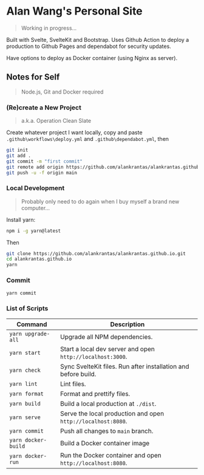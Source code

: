 # Alan Wang's Personal Site

> Working in progress...

Built with Svelte, SvelteKit and Bootstrap. Uses Github Action to deploy a production to Github Pages and dependabot for security updates.

Have options to deploy as Docker container (using Nginx as server).

## Notes for Self

> Node.js, Git and Docker required

### (Re)create a New Project

> a.k.a. Operation Clean Slate

Create whatever project I want locally, copy and paste `.github\workflows\deploy.yml` and `.github\dependabot.yml`, then

```bash
git init
git add .
git commit -m "first commit"
git remote add origin https://github.com/alankrantas/alankrantas.github.io.git
git push -u -f origin main
```

### Local Development

> Probably only need to do again when I buy myself a brand new computer...

Install yarn:

```bash
npm i -g yarn@latest
```

Then

```bash
git clone https://github.com/alankrantas/alankrantas.github.io.git
cd alankrantas.github.io
yarn
```

### Commit

```bash
yarn commit
```

### List of Scripts

| Command             | Description                                                    |
| ------------------- | -------------------------------------------------------------- |
| `yarn upgrade-all`  | Upgrade all NPM dependencies.                                  |
| `yarn start`        | Start a local dev server and open `http://localhost:3000`.     |
| `yarn check`        | Sync SvelteKit files. Run after installation and before build. |
| `yarn lint`         | Lint files.                                                    |
| `yarn format`       | Format and prettify files.                                     |
| `yarn build`        | Build a local production at `./dist`.                          |
| `yarn serve`        | Serve the local production and open `http://localhost:8080`.   |
| `yarn commit`       | Push all changes to `main` branch.                             |
| `yarn docker-build` | Build a Docker container image                                 |
| `yarn docker-run`   | Run the Docker container and open `http://localhost:8080`.     |
